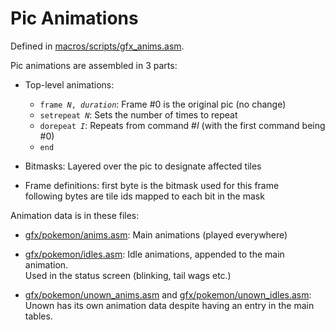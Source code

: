 # Pic Animations

Defined in [macros/scripts/gfx_anims.asm](https://github.com/pret/pokecrystal/blob/master/macros/scripts/gfx_anims.asm).

Pic animations are assembled in 3 parts:

- Top-level animations:
   - <code>frame <i>N</i>, <i>duration</i></code>: Frame #0 is the original pic (no change)
   - <code>setrepeat <i>N</i></code>: Sets the number of times to repeat
   - <code>dorepeat <i>I</i></code>: Repeats from command #<i>I</i> (with the first command being #0)
   - `end`

- Bitmasks:
  Layered over the pic to designate affected tiles

- Frame definitions:
  first byte is the bitmask used for this frame  
  following bytes are tile ids mapped to each bit in the mask

Animation data is in these files:

- [gfx/pokemon/anims.asm](https://github.com/pret/pokecrystal/blob/master/gfx/pokemon/anims.asm):
  Main animations (played everywhere)

- [gfx/pokemon/idles.asm](https://github.com/pret/pokecrystal/blob/master/gfx/pokemon/idles.asm):
  Idle animations, appended to the main animation.  
  Used in the status screen (blinking, tail wags etc.)

- [gfx/pokemon/unown_anims.asm](https://github.com/pret/pokecrystal/blob/master/gfx/pokemon/unown_anims.asm) and [gfx/pokemon/unown_idles.asm](https://github.com/pret/pokecrystal/blob/master/gfx/pokemon/unown_idles.asm):
  Unown has its own animation data despite having an entry in the main tables.
